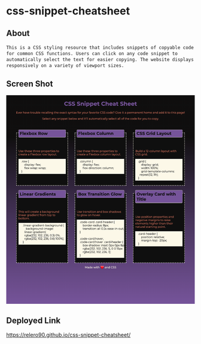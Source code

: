 # css-snippet-cheatsheet

## About

```
This is a CSS styling resource that includes snippets of copyable code for common CSS functions. Users can click on any code snippet to automatically select the text for easier copying. The website displays responsively on a variety of viewport sizes.
```

## Screen Shot

![The webpage includes a header and cards including copyable CSS code snippets.](./assets/screenshot.png)


## Deployed Link

https://relero90.github.io/css-snippet-cheatsheet/
